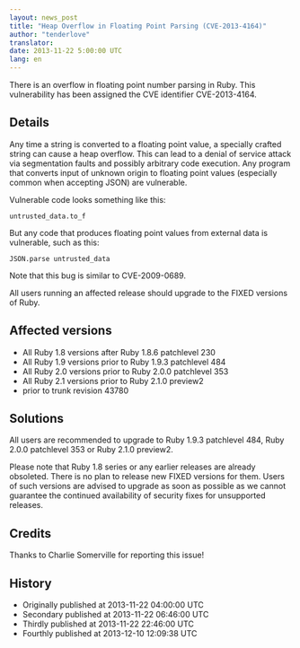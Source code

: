 ```yaml
---
layout: news_post
title: "Heap Overflow in Floating Point Parsing (CVE-2013-4164)"
author: "tenderlove"
translator:
date: 2013-11-22 5:00:00 UTC
lang: en
---
```


There is an overflow in floating point number parsing in Ruby. This
vulnerability has been assigned the CVE identifier CVE-2013-4164.

## Details

Any time a string is converted to a floating point value, a specially crafted
string can cause a heap overflow.  This can lead to a denial of service attack
via segmentation faults and possibly arbitrary code execution.  Any program
that converts input of unknown origin to floating point values (especially
common when accepting JSON) are vulnerable.

Vulnerable code looks something like this:

    untrusted_data.to_f

But any code that produces floating point values from external data is
vulnerable, such as this:

    JSON.parse untrusted_data

Note that this bug is similar to CVE-2009-0689.

All users running an affected release should upgrade to the FIXED versions
of Ruby.

## Affected versions

* All Ruby 1.8 versions after Ruby 1.8.6 patchlevel 230
* All Ruby 1.9 versions prior to Ruby 1.9.3 patchlevel 484
* All Ruby 2.0 versions prior to Ruby 2.0.0 patchlevel 353
* All Ruby 2.1 versions prior to Ruby 2.1.0 preview2
* prior to trunk revision 43780

## Solutions

All users are recommended to upgrade to Ruby 1.9.3 patchlevel 484,
Ruby 2.0.0 patchlevel 353 or Ruby 2.1.0 preview2.

Please note that Ruby 1.8 series or any earlier releases are already
obsoleted.  There is no plan to release new FIXED versions for them.
Users of such versions are advised to upgrade as soon as possible as
we cannot guarantee the continued availability of security fixes for
unsupported releases.

## Credits

Thanks to Charlie Somerville for reporting this issue!

## History

* Originally published at 2013-11-22 04:00:00 UTC
* Secondary published at 2013-11-22 06:46:00 UTC
* Thirdly published at 2013-11-22 22:46:00 UTC
* Fourthly published at 2013-12-10 12:09:38 UTC
